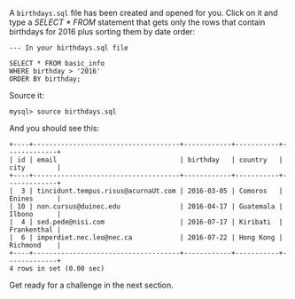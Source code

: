 A `birthdays.sql` file has been created and opened for you.
Click on it and type a _SELECT * FROM_ statement that gets only the rows that contain birthdays for 2016 plus sorting them by date order:

```
--- In your birthdays.sql file

SELECT * FROM basic_info 
WHERE birthday > '2016' 
ORDER BY birthday;
```

Source it: 

```
mysql> source birthdays.sql
```
And you should see this:
```
+----+-------------------------------------+------------+-----------+-------------+
| id | email                               | birthday   | country   | city        |
+----+-------------------------------------+------------+-----------+-------------+
|  3 | tincidunt.tempus.risus@acurnaUt.com | 2016-03-05 | Comoros   | Enines      |
| 10 | non.cursus@duinec.edu               | 2016-04-17 | Guatemala | Ilbono      |
|  4 | sed.pede@nisi.com                   | 2016-07-17 | Kiribati  | Frankenthal |
|  6 | imperdiet.nec.leo@nec.ca            | 2016-07-22 | Hong Kong | Richmond    |
+----+-------------------------------------+------------+-----------+-------------+
4 rows in set (0.00 sec)
```

Get ready for a challenge in the next section.